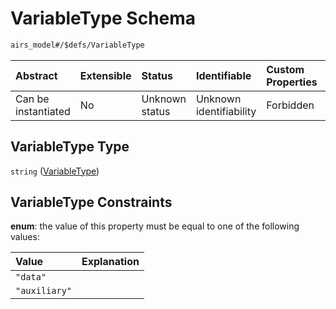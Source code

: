 # VariableType Schema

```txt
airs_model#/$defs/VariableType
```



| Abstract            | Extensible | Status         | Identifiable            | Custom Properties | Additional Properties | Access Restrictions | Defined In                                                      |
| :------------------ | :--------- | :------------- | :---------------------- | :---------------- | :-------------------- | :------------------ | :-------------------------------------------------------------- |
| Can be instantiated | No         | Unknown status | Unknown identifiability | Forbidden         | Allowed               | none                | [model.schema.json\*](model.schema.json "open original schema") |

## VariableType Type

`string` ([VariableType](model-defs-variabletype.md))

## VariableType Constraints

**enum**: the value of this property must be equal to one of the following values:

| Value         | Explanation |
| :------------ | :---------- |
| `"data"`      |             |
| `"auxiliary"` |             |
